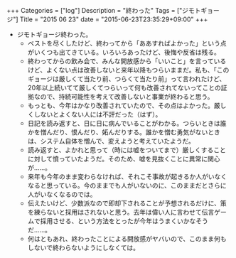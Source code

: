 +++
Categories = ["log"]
Description = "終わった"
Tags = ["ジモトギョージ"]
Title = "2015 06 23"
date = "2015-06-23T23:35:29+09:00"
+++

* ジモトギョージ終わった。
	* ベストを尽くしたけど、終わってから「ああすればよかった」という点がいくつも出てきている。いろいろあったけど、後悔や反省は残る。
	* 終わってからの飲み会で、みんな開放感から「いいこと」を言っているけど、よくない点は改善しないと来年以降もつらいままだ。私も、「このギョージは厳しくて当たり前、つらくて当たり前」って言われたけど、20年以上続いてて厳しくてつらいって何も改善されてないってことの証拠なので、持続可能性を考えて改善しないと事業が終わると思う。
	* もっとも、今年はかなり改善されていたので、その点はよかった。厳しくしないとよくない人には不評だった（はず）。
	* 日記を読み返すと、日に日に病んでいることがわかる。つらいときは誰かを憎んだり、恨んだり、妬んだりする。誰かを憎む勇気がないときは、システム自体を憎んで、変えようと考えていたようだ。
	* 読み返すと、よかれと思って（時には嘘をついてまで）厳しくすることに対して憤っていたようだ。そのため、嘘を見抜くことに異常に関心が……。
	* 来年も今年のまま変わらなければ、それこそ事故が起きるか人がいなくなると思っている。今のままでも人がいないのに、このままだとさらに人がいなくなるのでは。
	* 伝えたいけど、少数派なので即却下されることが予想されるだけに、策を練らないと採用はされないと思う。去年は偉い人に言わせて伝言ゲームで採用させる、という方法をとったが今年はうまくいかなそうだ……。
	* 何はともあれ、終わったことによる開放感がヤバいので、このまま何もしないで終わらないようにしなくては。